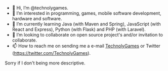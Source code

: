 - 👋 Hi, I’m @technolygames.
- 👀 I’m interested in programming, games, mobile software development, hardware and software.
- 🌱 I’m currently learning Java (with Maven and Spring), JavaScript (with React and Express), Python (with Flask) and PHP (with Laravel).
- 💞️ I’m looking to collaborate on open source project's and/or invitation to collaborate.
- 📫 How to reach me on sending me a e-mail [TechnolyGames](mailto:business.technolygames@gmail.com?subject:[GitHub]) or Twitter (https://twitter.com/TechnolyGames).

Sorry if I don't being more descriptive.
<!---
technolygames/technolygames is a ✨ special ✨ repository because its `README.md` (this file) appears on your GitHub profile.
You can click the Preview link to take a look at your changes.
--->
